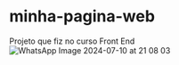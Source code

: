 # minha-pagina-web
Projeto que fiz no curso Front End
![WhatsApp Image 2024-07-10 at 21 08 03](https://github.com/LabDevOps09/minha-pagina-web/assets/166772912/ea4bab93-049b-4efc-b339-bac688bff3ac)


